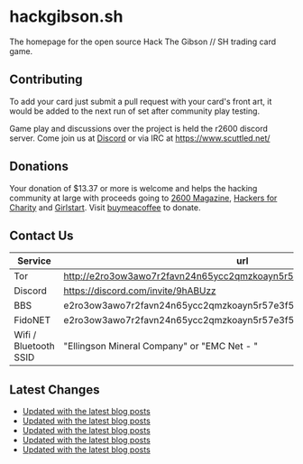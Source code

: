 # hackgibson.sh
The homepage for the open source Hack The Gibson // SH trading card game.


## Contributing

To add your card just submit a pull request with your card's front art, it would be added to the next run of set after community play testing.

Game play and discussions over the project is held the r2600 discord server. Come join us at [Discord](https://discord.com/invite/9hABUzz) or via IRC at https://www.scuttled.net/


## Donations

Your donation of $13.37 or more is welcome and helps the hacking community at large with proceeds going to [2600 Magazine](https://2600.com/), [Hackers for Charity](https://hackersforcharity.org) and [Girlstart](https://girlstart.org).  Visit [buymeacoffee](https://www.buymeacoffee.com/hackgibson.sh) to donate.


## Contact Us

Service | url
-|-
Tor | http://e2ro3ow3awo7r2favn24n65ycc2qmzkoayn5r57e3f56nvjwdcgg32ad.onion
Discord | https://discord.com/invite/9hABUzz
BBS | e2ro3ow3awo7r2favn24n65ycc2qmzkoayn5r57e3f56nvjwdcgg32ad.onion:23
FidoNET | e2ro3ow3awo7r2favn24n65ycc2qmzkoayn5r57e3f56nvjwdcgg32ad.onion:24554
Wifi / Bluetooth SSID | "Ellingson Mineral Company" or "EMC Net - <fidonet address>"

## Latest Changes
<!-- BLOG-POST-LIST:START -->
- [Updated with the latest blog posts](https://github.com/DFW2600/hackgibson.sh/commit/701426cce94f86a05dd0694faabc3e4cad5742a6)
- [Updated with the latest blog posts](https://github.com/DFW2600/hackgibson.sh/commit/1143ba5f039fd3ecf85603b4c872f7627e09a929)
- [Updated with the latest blog posts](https://github.com/DFW2600/hackgibson.sh/commit/2e821d3f64c3be7f14805ff13f253b142a45a090)
- [Updated with the latest blog posts](https://github.com/DFW2600/hackgibson.sh/commit/234b125e18a799707f69aed89e3f05897a315662)
- [Updated with the latest blog posts](https://github.com/DFW2600/hackgibson.sh/commit/edc9a62fdf92b9a9d07c4ba8993bde2b67196095)
<!-- BLOG-POST-LIST:END -->
